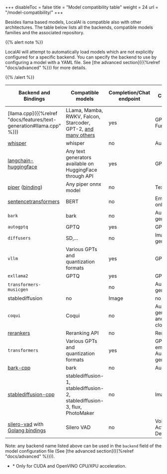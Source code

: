 
+++
disableToc = false
title = "Model compatibility table"
weight = 24
url = "/model-compatibility/"
+++

Besides llama based models, LocalAI is compatible also with other architectures. The table below lists all the backends, compatible models families and the associated repository.

{{% alert note %}}

LocalAI will attempt to automatically load models which are not explicitly configured for a specific backend. You can specify the backend to use by configuring a model with a YAML file. See [the advanced section]({{%relref "docs/advanced" %}}) for more details.

{{% /alert %}}

| Backend and Bindings                                                             | Compatible models     | Completion/Chat endpoint | Capability | Embeddings support                | Token stream support | Acceleration |
|----------------------------------------------------------------------------------|-----------------------|--------------------------|---------------------------|-----------------------------------|----------------------|--------------|
| [llama.cpp]({{%relref "docs/features/text-generation#llama.cpp" %}})        | LLama, Mamba, RWKV, Falcon, Starcoder, GPT-2, [and many others](https://github.com/ggerganov/llama.cpp?tab=readme-ov-file#description) | yes                      | GPT and Functions                        | yes | yes                  | CUDA, openCL, cuBLAS, Metal |
| [whisper](https://github.com/ggerganov/whisper.cpp)         | whisper               | no                       | Audio                 | no                                | no                   | N/A |
| [langchain-huggingface](https://github.com/tmc/langchaingo)                                                                    | Any text generators available on HuggingFace through API | yes                      | GPT                        | no                                | no                   | N/A |
| [piper](https://github.com/rhasspy/piper) ([binding](https://github.com/mudler/go-piper))                                                                     | Any piper onnx model | no                      | Text to voice                        | no                                | no                   | N/A |
| [sentencetransformers](https://github.com/UKPLab/sentence-transformers) | BERT                   | no                       | Embeddings only                  | yes                               | no                   | N/A |
| `bark`  | bark                   | no                       | Audio generation                  | no                               | no                   | yes |
| `autogptq` | GPTQ                   | yes                       | GPT                  | yes                               | no                   | N/A |
| `diffusers`  | SD,...                   | no                       | Image generation    | no                               | no                   | N/A |
| `vllm` | Various GPTs and quantization formats | yes                      | GPT             | no | no                  | CPU/CUDA |
| `exllama2`  | GPTQ                   | yes                       | GPT only                  | no                               | no                   | N/A |
| `transformers-musicgen`  |                    | no                       | Audio generation                | no                               | no                   | N/A |
| stablediffusion               | no                       | Image                 | no                                | no                   | N/A |
| `coqui` | Coqui    | no                       | Audio generation and Voice cloning    | no                               | no                   | CPU/CUDA |
| [rerankers](https://github.com/AnswerDotAI/rerankers) | Reranking API    | no                       | Reranking   | no                               | no                   | CPU/CUDA |
| `transformers` | Various GPTs and quantization formats  | yes                      | GPT, embeddings, Audio generation            | yes | yes*                  | CPU/CUDA/XPU |
| [bark-cpp](https://github.com/PABannier/bark.cpp)        | bark               | no                       | Audio-Only                 | no                                | no                   | yes |
| [stablediffusion-cpp](https://github.com/leejet/stable-diffusion.cpp)         | stablediffusion-1, stablediffusion-2, stablediffusion-3, flux, PhotoMaker               | no                       | Image                 | no                                | no                   | N/A |
| [silero-vad](https://github.com/snakers4/silero-vad) with [Golang bindings](https://github.com/streamer45/silero-vad-go) | Silero VAD    | no                       | Voice Activity Detection    | no                               | no                   | CPU |

Note: any backend name listed above can be used in the `backend` field of the model configuration file (See [the advanced section]({{%relref "docs/advanced" %}})).

- \* Only for CUDA and OpenVINO CPU/XPU acceleration.

